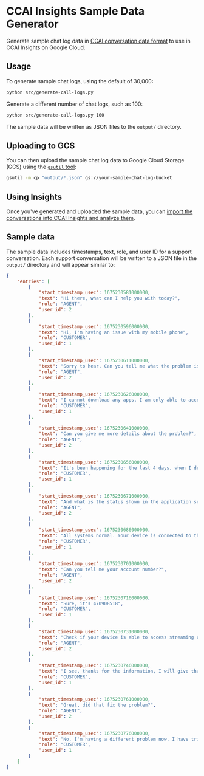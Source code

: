 # CCAI Insights Sample Data Generator

Generate sample chat log data in
[CCAI conversation data format](https://cloud.google.com/contact-center/insights/docs/conversation-data-format)
to use in CCAI Insights on Google Cloud.

## Usage

To generate sample chat logs, using the default of 30,000:

```bash
python src/generate-call-logs.py
```

Generate a different number of chat logs, such as 100:

```bash
python src/generate-call-logs.py 100
```

The sample data will be written as JSON files to the `output/` directory.

## Uploading to GCS

You can then upload the sample chat log data to Google Cloud Storage (GCS)
using the [`gsutil` tool](https://cloud.google.com/storage/docs/gsutil):

```bash
gsutil -m cp "output/*.json" gs://your-sample-chat-log-bucket
```

## Using Insights

Once you've generated and uploaded the sample data, you can [import the
conversations into CCAI Insights and analyze
them](https://cloud.google.com/contact-center/insights/docs/create-analyze-conversation-ui).

## Sample data

The sample data includes timestamps, text, role, and user ID for a support
conversation. Each support conversation will be written to a JSON file in the
`output/` directory and will appear similar to:

```json
{
    "entries": [
        {
            "start_timestamp_usec": 1675230581000000,
            "text": "Hi there, what can I help you with today?",
            "role": "AGENT",
            "user_id": 2
        },
        {
            "start_timestamp_usec": 1675230596000000,
            "text": "Hi, I'm having an issue with my mobile phone",
            "role": "CUSTOMER",
            "user_id": 1
        },
        {
            "start_timestamp_usec": 1675230611000000,
            "text": "Sorry to hear. Can you tell me what the problem is?",
            "role": "AGENT",
            "user_id": 2
        },
        {
            "start_timestamp_usec": 1675230626000000,
            "text": "I cannot download any apps. I am only able to access the messaging app. I am not able to access other apps.",
            "role": "CUSTOMER",
            "user_id": 1
        },
        {
            "start_timestamp_usec": 1675230641000000,
            "text": "Can you give me more details about the problem?",
            "role": "AGENT",
            "user_id": 2
        },
        {
            "start_timestamp_usec": 1675230656000000,
            "text": "It's been happening for the last 4 days, when I dropped the device. It's possible that the fall caused some damage to the device.",
            "role": "CUSTOMER",
            "user_id": 1
        },
        {
            "start_timestamp_usec": 1675230671000000,
            "text": "And what is the status shown in the application settings?",
            "role": "AGENT",
            "user_id": 2
        },
        {
            "start_timestamp_usec": 1675230686000000,
            "text": "All systems normal. Your device is connected to the internet and functioning normally. There are no issues to report.",
            "role": "CUSTOMER",
            "user_id": 1
        },
        {
            "start_timestamp_usec": 1675230701000000,
            "text": "Can you tell me your account number?",
            "role": "AGENT",
            "user_id": 2
        },
        {
            "start_timestamp_usec": 1675230716000000,
            "text": "Sure, it's 470908518",
            "role": "CUSTOMER",
            "user_id": 1
        },
        {
            "start_timestamp_usec": 1675230731000000,
            "text": "Check if your device is able to access streaming content. You can check if your device is able to access streaming content by trying to watch a show or movie on a streaming service. If you are unable to watch anything, check your internet connection and make sure that your device is connected to the correct network.",
            "role": "AGENT",
            "user_id": 2
        },
        {
            "start_timestamp_usec": 1675230746000000,
            "text": "I see, thanks for the information, I will give that a try.",
            "role": "CUSTOMER",
            "user_id": 1
        },
        {
            "start_timestamp_usec": 1675230761000000,
            "text": "Great, did that fix the problem?",
            "role": "AGENT",
            "user_id": 2
        },
        {
            "start_timestamp_usec": 1675230776000000,
            "text": "No, I'm having a different problem now. I have tried using a different website or app to see if the problem is with the website or app itself.",
            "role": "CUSTOMER",
            "user_id": 1
        }
    ]
}
```
